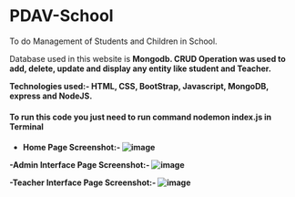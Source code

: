 # PDAV-School
To do Management of Students and Children in School. 


Database used in this website is <b>Mongodb<b>.
CRUD Operation was used to add, delete, update and display any entity like student and Teacher.

Technologies used:-
HTML, CSS, BootStrap, Javascript, MongoDB, express and NodeJS.

<h4>To run this code you just need to run command nodemon index.js in Terminal<h4>

- Home Page Screenshot:-
  ![image](https://user-images.githubusercontent.com/107272799/200109956-7aa664f9-0856-4ac0-9e22-a43f346840ea.png)

  
-Admin Interface Page Screenshot:-
![image](https://user-images.githubusercontent.com/107272799/200110053-965c40f2-d03f-4ee0-9c80-b357ce563b60.png)


-Teacher Interface Page Screenshot:-
![image](https://user-images.githubusercontent.com/107272799/200110115-b2a29362-ad4a-493a-ae57-95a838bcfb22.png)



